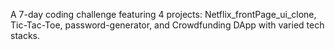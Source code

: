 A 7-day coding challenge featuring 4 projects: Netflix_frontPage_ui_clone, Tic-Tac-Toe, password-generator, and Crowdfunding DApp with varied tech stacks.
